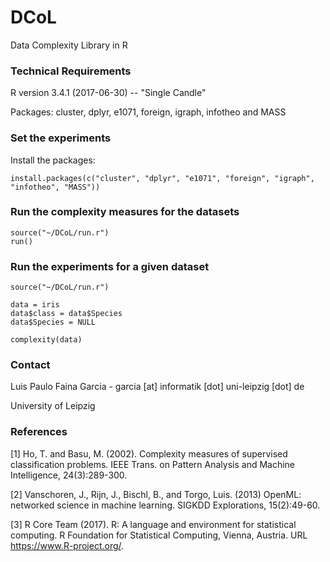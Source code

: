 # DCoL

Data Complexity Library in R

### Technical Requirements

R version 3.4.1 (2017-06-30) -- "Single Candle"

Packages: cluster, dplyr, e1071, foreign, igraph, infotheo and MASS

### Set the experiments

Install the packages:

```
install.packages(c("cluster", "dplyr", "e1071", "foreign", "igraph", "infotheo", "MASS"))

```

### Run the complexity measures for the datasets

```
source("~/DCoL/run.r")
run()

```
### Run the experiments for a given dataset

```
source("~/DCoL/run.r")

data = iris
data$class = data$Species
data$Species = NULL

complexity(data)
```

### Contact

Luis Paulo Faina Garcia - garcia [at] informatik [dot] uni-leipzig [dot] de

University of Leipzig


### References

[1] Ho, T. and Basu, M. (2002). Complexity measures of supervised classification problems. IEEE Trans. on Pattern Analysis and Machine Intelligence, 24(3):289-300.

[2] Vanschoren, J., Rijn, J., Bischl, B., and Torgo, Luis. (2013) OpenML: networked science in machine learning. SIGKDD Explorations, 15(2):49-60.

[3]   R Core Team (2017). R: A language and environment for statistical computing. R Foundation for Statistical Computing, Vienna, Austria.  URL https://www.R-project.org/.

